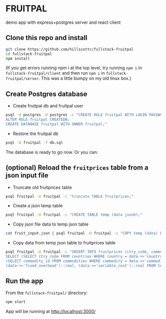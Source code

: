 # FRUITPAL

demo app with express+postgres server and react client

## Clone this repo and install

```bash
git clone https://github.com/hillscottc/fullstack-fruitpal
cd fullstack-fruitpal
npm install
```

(If you get errors running npm i at the top level, try running `npm i` in `fullstack-fruitpal/client` and then run `npm i` in `fullstack-fruitpal/server`.
This was a little bumpy on my old linux box.)

## Create Postgres database

- Create fruitpal db and fruitpal user

```bash
psql -d postgres -U postgres -c "CREATE ROLE fruitpal WITH LOGIN PASSWORD 'fruitpal';
ALTER ROLE fruitpal CREATEDB;
CREATE DATABASE fruitpal WITH OWNER fruitpal;"
```

- Restore the fruitpal db

```bash
psql -d fruitpal -f db.sql
```

The database is ready to go now. Or you can:

## (optional) Reload the `fruitprices` table from a json input file

- Truncate old fruitprices table

```bash
psql fruitpal -U fruitpal -c "truncate TABLE fruitprices;"
```

- Create a json temp table

```bash
psql fruitpal -U fruitpal -c "CREATE TABLE temp (data jsonb);"
```

- Copy json file data to temp json table

```bash
cat fruit_input.json | psql fruitpal -U fruitpal -c "COPY temp (data) FROM STDIN;"
```

- Copy data from temp json table to fruitprices table

```bash
psql fruitpal -U fruitpal -c "INSERT INTO fruitprices (ctry_code, commodity_id, fixed_overhead, variable_cost)
SELECT (SELECT ctry_code FROM countries WHERE country = data->>'country'),
(SELECT commodity_id FROM commodities WHERE commodity = data->>'commodity'),
(data->>'fixed_overhead')::real, (data->>'variable_cost')::real FROM temp"
```

## Run the app

From the `fullstack-fruitpal/` directory:

```bash
npm start
```

App will be running at <http://localhost:3000/>

